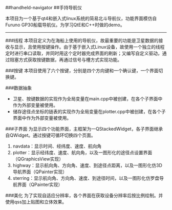 
##handheld-navigator
##手持导航仪

本项目为一个基于qt4和嵌入式linux系统的简易北斗导航仪，功能界面模仿自Furuno GP30船载导航仪。为学习QtE和C++时做的demo。

----------

###线程
本项目定义为在海船上使用的导航仪，故最重要的功能是卫星数据的接收与显示，且使用按键操作。由于基于嵌入式Linux设备，故使用一个独立的线程定时进行串口读取，并同时用这个定时器完成界面的刷新；又编写自定义驱动，通过阻塞方式获取按键数据，再通过信号与槽方式实现功能。

###按键
本项目使用了六个按键，分别是四个方向键和一个确认键，一个界面切换键。

###数据抽象

 - 卫星、按键数据的实现作为全局变量在main.cpp中被创建，在各个子界面中作为外部变量被使用。
 - 储存途径点坐标的链表的实现作为全局变量在plotter.cpp中被创建，在各个子界面中作为外部变量被使用。

###子界面
为显示四个功能界面，主框架为一QStackedWidget，各子界面继承自QWidget。通过按键可循环切换四个页面。

1. navdata：显示时间、经纬度、速度、航向角
2. plotter：显示经纬度、速度、航向角，以及一图形化的途径点设置界面（QGraphicsView实现）
3. highway：显示航向角、方向角、速度、到途径点距离，以及一图形化仿3D导航界面（QPainter实现）
4. sterring：显示航向角、方向角、速度、到途径时间，以及一图形化仿罗盘导航界面（QPainter实现）

###美化
为了实现自适应分辨率，各个界面在获取设备分辨率后按比例绘制。并使用qss加上贴图和立体效果。




